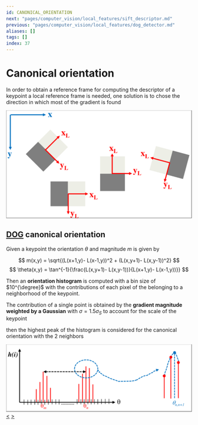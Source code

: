 ```yaml
---
id: CANONICAL_ORIENTATION
next: "pages/computer_vision/local_features/sift_descriptor.md"
previous: "pages/computer_vision/local_features/dog_detector.md"
aliases: []
tags: []
index: 37
---
```


# Canonical orientation

In order to obtain a reference frame for computing the descriptor of a keypoint a local reference frame is needed, one solution is to chose the direction in which most of the gradient is found

![](assets/computer_vision/Pasted_image_20240314123223.png)

## [DOG](pages/computer_vision/local_features/dog_detector.md) canonical orientation

Given a keypoint the orientation $\theta$ and magnitude $m$ is given by

$$
m(x,y) =  \sqrt{(L(x+1,y)- L(x-1,y))^2 + (L(x,y+1)- L(x,y-1))^2}
$$
$$
\theta(x,y) = \tan^{-1}{\frac{L(x,y+1)- L(x,y-1))}{L(x+1,y)- L(x-1,y))}}
$$

Then an **orientation histogram** is computed with a bin size of $10^{\degree}$ with the contributions of each pixel of the belonging to a neighborhood of the keypoint.

The contribution of a single point is obtained  by the **gradient magnitude weighted by a Gaussian** with $\sigma =1.5\sigma_S$  to account for the scale of the keypoint

then the highest peak of the histogram is considered for the canonical orientation with the 2 neighbors

![](assets/computer_vision/Pasted_image_20240314122805.png)
[<](pages/computer_vision/local_features/dog_detector.md) [>](pages/computer_vision/local_features/sift_descriptor.md)
